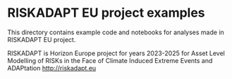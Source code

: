# RISKADAPT EU project examples

This directory contains example code and notebooks for analyses made in RISKADAPT EU project.

RISKADAPT is Horizon Europe project for years 2023-2025 for
Asset Level Modelling of RISKs in the Face of Climate Induced Extreme Events and ADAPtation
http://riskadapt.eu

